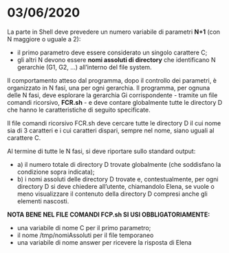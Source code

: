 # 03/06/2020

La parte in Shell deve prevedere un numero variabile di parametri **N+1** (con N maggiore o uguale a 2): 
- il primo parametro deve essere considerato un singolo carattere C;
- gli altri N devono essere **nomi assoluti di directory** che identificano N gerarchie (G1, G2, …) all’interno del file system. 

Il comportamento atteso dal programma, dopo il controllo dei parametri, è organizzato in N fasi, una per ogni gerarchia.
Il programma, per ognuna delle N fasi, deve esplorare la gerarchia Gi corrispondente - tramite un file comandi
ricorsivo, **FCR.sh** - e deve contare globalmente tutte le directory D che hanno le caratteristiche di seguito
specificate. 

Il file comandi ricorsivo FCR.sh deve cercare tutte le directory D il cui nome sia di 3 caratteri e i cui
caratteri dispari, sempre nel nome, siano uguali al carattere C.

Al termine di tutte le N fasi, si deve riportare sullo standard output:
* a) il numero totale di directory D trovate globalmente (che soddisfano la condizione sopra indicata);
* b) i nomi assoluti delle directory D trovate e, contestualmente, per ogni directory D si deve chiedere all’utente,
chiamandolo Elena, se vuole o meno visualizzare il contenuto della directory D compresi anche gli elementi
nascosti.

**NOTA BENE NEL FILE COMANDI FCP.sh SI USI OBBLIGATORIAMENTE:**
- una variabile di nome C per il primo parametro;
- il nome /tmp/nomiAssoluti per il file temporaneo
- una variabile di nome answer per ricevere la risposta di Elena